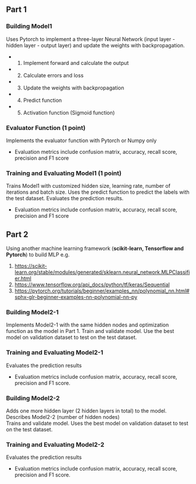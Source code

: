 ## Part 1

### Building Model1
Uses Pytorch to implement a three-layer Neural Network (input layer - hidden layer - output layer) and update the weights with backpropagation.
- 1. Implement forward and calculate the output
- 2. Calculate errors and loss  
- 3. Update the weights with backpropagation 
- 4. Predict function 
- 5. Activation function (Sigmoid function) 

### Evaluator Function (1 point)  
Implements the evaluator function with Pytorch or Numpy only   
- Evaluation metrics include confusion matrix, accuracy, recall score, precision and F1 score

### Training and Evaluating Model1 (1 point)  
Trains Model1 with customized hidden size, learning rate, number of iterations and batch size.
Uses the predict function to predict the labels with the test dataset.
Evaluates the prediction results.
- Evaluation metrics include confusion matrix, accuracy, recall score, precision and F1 score

## Part 2
Using another machine learning framework (**scikit-learn, Tensorflow and Pytorch**) to build MLP
e.g. 
  1. https://scikit-learn.org/stable/modules/generated/sklearn.neural_network.MLPClassifier.html
  2. https://www.tensorflow.org/api_docs/python/tf/keras/Sequential
  3. https://pytorch.org/tutorials/beginner/examples_nn/polynomial_nn.html#sphx-glr-beginner-examples-nn-polynomial-nn-py
  
### Building Model2-1
Implements Model2-1 with the same hidden nodes and optimization function as the model in Part 1.
Train and validate model. Use the best model on validation dataset to test on the test dataset.

### Training and Evaluating Model2-1
Evaluates the prediction results  
- Evaluation metrics include confusion matrix, accuracy, recall score, precision and F1 score.

### Building Model2-2
Adds one more hidden layer (2 hidden layers in total) to the model.
Describes Model2-2 (number of hidden nodes)  
Trains and validate model. Uses the best model on validation dataset to test on the test dataset.

### Training and Evaluating Model2-2
Evaluates the prediction results  
- Evaluation metrics include confusion matrix, accuracy, recall score, precision and F1 score.
